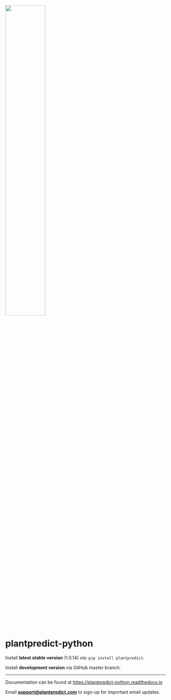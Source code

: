 <img src="docs/_images/FS_PlantPredict_Logo_Horz_RGB-01.png" width="50%" height="50%">

# plantpredict-python

Install **latest stable version** (1.0.14) via: `pip install plantpredict`.

Install **development version** via GitHub master branch.

---

Documentation can be found at https://plantpredict-python.readthedocs.io

Email **support@plantpredict.com** to sign-up for important email updates.
